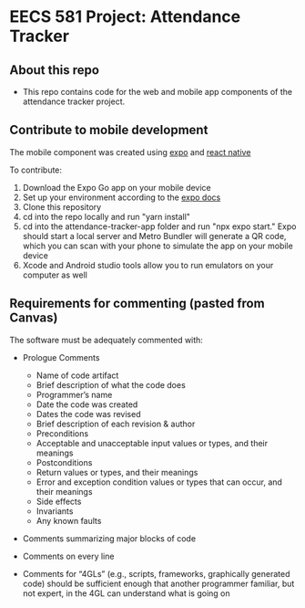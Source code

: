 # EECS 581 Project: Attendance Tracker


## About this repo
- This repo contains code for the web and mobile app components of the attendance tracker project. 



## Contribute to mobile development
The mobile component was created using [expo](https://docs.expo.dev/) and [react native](https://reactnative.dev/docs/getting-started) 

To contribute:

1. Download the Expo Go app on your mobile device 
2. Set up your environment according to the [expo docs](https://docs.expo.dev/)
2. Clone this repository
3. cd into the repo locally and run "yarn install"
4. cd into the attendance-tracker-app folder and run "npx expo start." Expo should start a local server and Metro Bundler will generate a QR code, which you can scan with your phone to simulate the app on your mobile device
5. Xcode and Android studio tools allow you to run emulators on your computer as well


## Requirements for commenting (pasted from Canvas)

The software must be adequately commented with:

- Prologue Comments
    - Name of code artifact
    - Brief description of what the code does
    - Programmer’s name
    - Date the code was created
    - Dates the code was revised
    - Brief description of each revision & author
    - Preconditions
    - Acceptable and unacceptable input values or types, and their meanings
    - Postconditions
    - Return values or types, and their meanings
    - Error and exception condition values or types that can occur, and their meanings
    - Side effects
    - Invariants
    - Any known faults

- Comments summarizing major blocks of code
- Comments on every line
- Comments for “4GLs” (e.g., scripts, frameworks, graphically generated code) should be sufficient enough that another programmer familiar, but not expert, in the 4GL can understand what is going on

